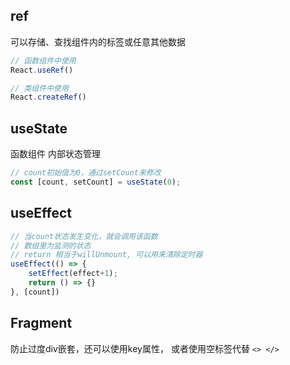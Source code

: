

## ref

可以存储、查找组件内的标签或任意其他数据

```jsx
// 函数组件中使用
React.useRef()

// 类组件中使用
React.createRef()
```



## useState

函数组件 内部状态管理

```jsx
// count初始值为0，通过setCount来修改
const [count, setCount] = useState(0);
```





## useEffect

```javascript
// 当count状态发生变化，就会调用该函数
// 数组里为监测的状态
// return 相当于willUnmount, 可以用来清除定时器
useEffect(() => {
    setEffect(effect+1);
    return () => {}
}, [count])

```



## Fragment

防止过度div嵌套，还可以使用key属性，  或者使用空标签代替 `<> </>`